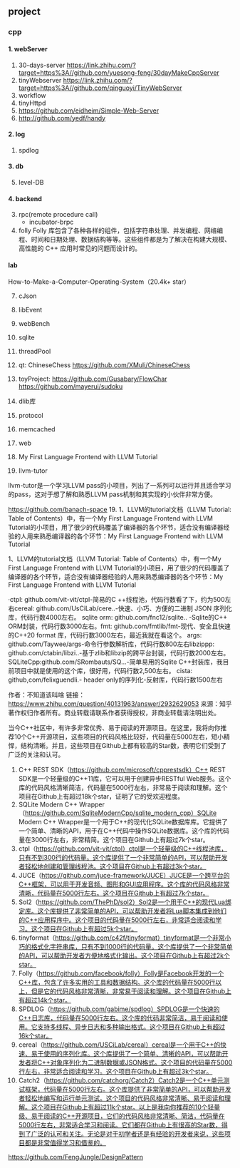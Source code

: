 ## project

### cpp

#### 1. webServer
1. 30-days-server
https://link.zhihu.com/?target=https%3A//github.com/yuesong-feng/30dayMakeCppServer
2. tinyWebserver
https://link.zhihu.com/?target=https%3A//github.com/qinguoyi/TinyWebServer
3. workflow
4. tinyHttpd
5. https://github.com/eidheim/Simple-Web-Server
6. http://github.com/yedf/handy

#### 2. log
1. spdlog

#### 3. db

5. level-DB

#### 4. backend
3. rpc(remote procedure call)
    * incubator-brpc
4. folly
    Folly 库包含了各种各样的组件，包括字符串处理、并发编程、网络编程、时间和日期处理、数据结构等等。这些组件都是为了解决在构建大规模、高性能的 C++ 应用时常见的问题而设计的。


#### lab
How-to-Make-a-Computer-Operating-System（20.4k+ star）


7. cJson
8. libEvent
9. webBench
10. sqlite
11. threadPool

11. qt: ChineseChess
https://github.com/XMuli/ChineseChess

12. toyProject:
https://github.com/Gusabary/FlowChar
https://github.com/mayerui/sudoku

13. dlib库

14. protocol
15. memcached
16. web
17. My First Language Frontend with LLVM Tutorial
18. llvm-tutor

llvm-tutor是一个学习LLVM pass的小项目，列出了一系列可以运行并且适合学习的pass，这对于想了解和熟悉LLVM pass机制和其实现的小伙伴非常方便。

https://github.com/banach-space
19. 1、LLVM的tutorial文档（LLVM Tutorial: Table of Contents）中，有一个My First Language Frontend with LLVM Tutorial的小项目，用了很少的代码覆盖了编译器的各个环节，适合没有编译器经验的人用来熟悉编译器的各个环节：My First Language Frontend with LLVM Tutorial

1、LLVM的tutorial文档（LLVM Tutorial: Table of Contents）中，有一个My First Language Frontend with LLVM Tutorial的小项目，用了很少的代码覆盖了编译器的各个环节，适合没有编译器经验的人用来熟悉编译器的各个环节：My First Language Frontend with LLVM Tutorial

·ctpl: github.com/vit-vit/ctpl-简易的C ++线程池，代码行数看了下，约为500左右cereal: github.com/UsCiLab/cere..-快速、小巧、方便的二进制 JSON 序列化库，代码行数4000左右。
sqlite orm: github.com/fnc12/sqlite.. -Sqlite的C++ ORM封装，代码行数3000左右。fmt: github.com/fmtlib/fmt-现代、安全且快速的C++20 format 库，代码行数3000左右，最近我就在看这个。
args: github.com/Taywee/args-命令行参数解析库，代码行数800左右libzippp: github.com/ctabin/libzi..-基于zlib和libzip的跨平台封装，代码行数2000左右。SQLiteCpp:github.com/SRombauts/SQ...-简单易用的Sqlite C++封装库，我目前项目中就是使用的这个库，很好用，代码行数2,500左右。
cista: github,com/felixguendli.- header only的序列化-反射库，代码行数1500左右

作者：不知道该叫啥
链接：https://www.zhihu.com/question/40131963/answer/2932629053
来源：知乎
著作权归作者所有。商业转载请联系作者获得授权，非商业转载请注明出处。

当今C++社区中，有许多非常优秀、易于阅读的开源项目。在这里，我将向你推荐10个C++开源项目，这些项目的代码风格比较好，代码量在5000左右，短小精悍，结构清晰。并且，这些项目在Github上都有较高的Star数，表明它们受到了广泛的关注和认可。

1. C++ REST SDK（https://github.com/microsoft/cpprestsdk）C++ REST SDK是一个轻量级的C++11库，它可以用于创建异步RESTful Web服务。这个库的代码风格清晰简洁，代码量在5000行左右，非常易于阅读和理解。这个项目在Github上有超过18k个star，证明了它的受欢迎程度。
2. SQLite Modern C++ Wrapper（https://github.com/SqliteModernCpp/sqlite_modern_cpp）SQLite Modern C++ Wrapper是一个用于C++的现代化SQLite数据库库。它提供了一个简单、清晰的API，用于在C++代码中操作SQLite数据库。这个库的代码量在3000行左右，非常精简。这个项目在Github上有超过7k个star。
3. ctpl（https://github.com/vit-vit/ctpl）ctpl是一个轻量级的C++线程池库，只有不到300行的代码量。这个库提供了一个非常简单的API，可以帮助开发者轻松地创建和管理线程池。这个项目在Github上有超过3k个star。
4. JUCE（https://github.com/juce-framework/JUCE）JUCE是一个跨平台的C++框架，可以用于开发音频、图形和GUI应用程序。这个库的代码风格非常清晰，代码量在5000行左右。这个项目在Github上有超过7k个star。
5. Sol2（https://github.com/ThePhD/sol2）Sol2是一个用于C++的现代Lua绑定库。这个库提供了非常简单的API，可以帮助开发者将Lua脚本集成到他们的C++应用程序中。这个项目的代码量在5000行左右，非常适合阅读和学习。这个项目在Github上有超过5k个star。
6. tinyformat（https://github.com/c42f/tinyformat）tinyformat是一个非常小巧的格式化字符串库，只有不到1000行的代码量。这个库提供了一个非常简单的API，可以帮助开发者方便地格式化输出。这个项目在Github上有超过2k个star。
7. Folly（https://github.com/facebook/folly）Folly是Facebook开发的一个C++库，包含了许多实用的工具和数据结构。这个库的代码量在5000行以上，但是它的代码风格非常清晰，非常易于阅读和理解。这个项目在Github上有超过14k个star。
8. SPDLOG（https://github.com/gabime/spdlog）SPDLOG是一个快速的C++日志库，代码量在5000行左右。这个库的代码非常简洁，易于阅读和使用。它支持多线程、异步日志和多种输出格式。这个项目在Github上有超过16k个star。
9. cereal（https://github.com/USCiLab/cereal）cereal是一个用于C++的快速、易于使用的序列化库。这个库提供了一个简单、清晰的API，可以帮助开发者将C++对象序列化为二进制数据或JSON格式。这个项目的代码量在5000行左右，非常适合阅读和学习。这个项目在Github上有超过3k个star。
10. Catch2（https://github.com/catchorg/Catch2）Catch2是一个C++单元测试框架，代码量在5000行左右。这个库提供了非常简单的API，可以帮助开发者轻松地编写和运行单元测试。这个项目的代码风格非常清晰、易于阅读和理解。这个项目在Github上有超过11k个star。以上是我向你推荐的10个轻量级、易于阅读的C++开源项目，它们的代码风格非常清晰、简洁，代码量在5000行左右，非常适合学习和阅读。它们都在Github上有很高的Star数，得到了广泛的认可和关注。无论是对于初学者还是有经验的开发者来说，这些项目都是非常值得学习和借鉴的。

https://github.com/FengJungle/DesignPattern